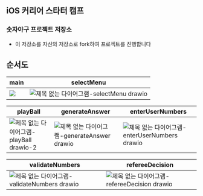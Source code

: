 ## iOS 커리어 스타터 캠프

### 숫자야구 프로젝트 저장소

- 이 저장소를 자신의 저장소로 fork하여 프로젝트를 진행합니다

## 순서도

| main | selectMenu |
| -- | -- |
| <img src="https://user-images.githubusercontent.com/82566116/184847815-ec5cd80a-cd37-49d9-9be7-4ae547718c0a.png"/> | ![제목 없는 다이어그램-selectMenu drawio](https://user-images.githubusercontent.com/82566116/184848001-3a084877-8694-498a-ab09-81a5aa21e673.png) |

| playBall | generateAnswer | enterUserNumbers |
| -- | -- | -- |
| ![제목 없는 다이어그램-playBall drawio-2](https://user-images.githubusercontent.com/82566116/184856520-a89cc006-a5b0-481b-812c-b362a42fb5f2.png) | ![제목 없는 다이어그램-generateAnswer drawio](https://user-images.githubusercontent.com/82566116/184852209-c5285dda-74dc-4839-a68e-5d7da3461fa3.png) | ![제목 없는 다이어그램-enterUserNumbers drawio](https://user-images.githubusercontent.com/82566116/184852230-c1d4cc04-379f-4af1-8da1-1244c64b9f47.png) |

| validateNumbers | refereeDecision |
| -- | -- |
| ![제목 없는 다이어그램-validateNumbers drawio](https://user-images.githubusercontent.com/82566116/184852514-3a98f260-5a33-4a19-9b79-7a68eb5843a5.png) | ![제목 없는 다이어그램-refereeDecision drawio](https://user-images.githubusercontent.com/82566116/184852720-fa5472e3-db07-4f6d-826c-c4602da2cc4f.png)

